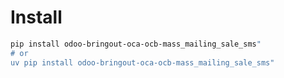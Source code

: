 # Install

```bash
pip install odoo-bringout-oca-ocb-mass_mailing_sale_sms"
# or
uv pip install odoo-bringout-oca-ocb-mass_mailing_sale_sms"
```
